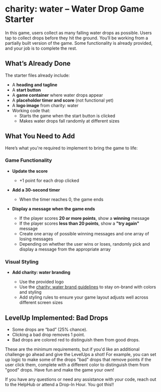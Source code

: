 # charity: water – Water Drop Game Starter
In this game, users collect as many falling water drops as possible. Users tap to collect drops before they hit the ground. You’ll be working from a partially built version of the game. Some functionality is already provided, and your job is to complete the rest.

## What’s Already Done

The starter files already include:

- A **heading and tagline**
- A **start button**
- A **game container** where water drops appear
- A **placeholder timer and score** (not functional yet)
- A **logo image** from charity: water
- Working code that:
  - Starts the game when the start button is clicked
  - Makes water drops fall randomly at different sizes

## What You Need to Add

Here’s what you're required to implement to bring the game to life:

### Game Functionality

- **Update the score**
  - +1 point for each drop clicked  

- **Add a 30-second timer**
  - When the timer reaches 0, the game ends  

- **Display a message when the game ends**
  - If the player scores **20 or more points**, show a **winning** message  
  - If the player scores **less than 20 points**, show a **"try again"** message  
  - Create one array of possible winning messages and one array of losing messages
  - Depending on whether the user wins or loses, randomly pick and display a message from the appropriate array

### Visual Styling

- **Add charity: water branding**
  
  - Use the provided logo  
  - Use the [charity: water brand guidelines](https://drive.google.com/file/d/1ct4zYRIwHAtxoNQoeaVwWYPdnruSC6sr/view) to stay on-brand with colors and styling
  - Add styling rules to ensure your game layout adjusts well across different screen sizes

## LevelUp Implemented: Bad Drops
- Some drops are “bad” (25% chance).
- Clicking a bad drop removes 1 point.
- Bad drops are colored red to distinguish them from good drops.

These are the minimum requirements, but if you'd like an additional challenge go ahead and give the LevelUps a shot! For example, you can set up logic to make some of the drops "bad" drops that remove points if the user click them, complete with a different color to distinguish them from "good" drops. Have fun and make the game your own!

If you have any questions or need any assistance with your code, reach out to the HelpHub or attend a Drop-In Hour. You got this!!
